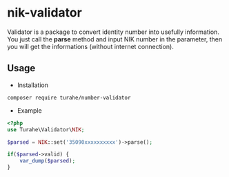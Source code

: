 # nik-validator
Validator is a package to convert  identity number into usefully information. You just call the **parse** method and input NIK number in the parameter, then you will get the informations (without internet connection).

## Usage
* Installation
```
composer require turahe/number-validator
```

* Example
```php
<?php
use Turahe\Validator\NIK;

$parsed = NIK::set('35090xxxxxxxxxx')->parse();

if($parsed->valid) {
    var_dump($parsed);
}
```
